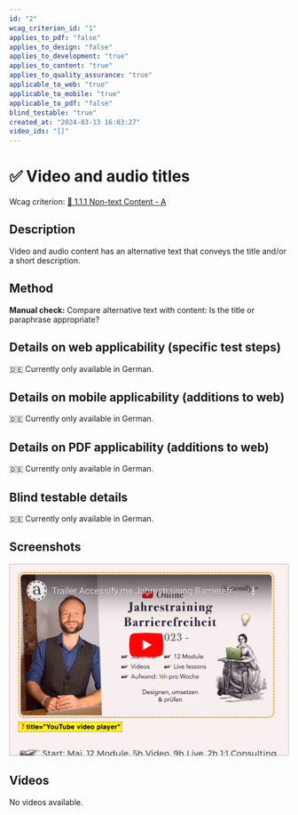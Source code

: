 ```yaml
---
id: "2"
wcag_criterion_id: "1"
applies_to_pdf: "false"
applies_to_design: "false"
applies_to_development: "true"
applies_to_content: "true"
applies_to_quality_assurance: "true"
applicable_to_web: "true"
applicable_to_mobile: "true"
applicable_to_pdf: "false"
blind_testable: "true"
created_at: "2024-03-13 16:03:27"
video_ids: "[]"
---
```


# ✅ Video and audio titles

Wcag criterion: [📜 1.1.1 Non-text Content - A](..)

## Description

Video and audio content has an alternative text that conveys the title and/or a short description.

## Method

**Manual check:** Compare alternative text with content: Is the title or paraphrase appropriate?

## Details on web applicability (specific test steps)

🇩🇪 Currently only available in German.

## Details on mobile applicability (additions to web)

🇩🇪 Currently only available in German.

## Details on PDF applicability (additions to web)

🇩🇪 Currently only available in German.

## Blind testable details

🇩🇪 Currently only available in German.

## Screenshots

![Titel bei YouTube-Video (iFrame) anzeigen](images/titel-bei-youtube-video-iframe-anzeigen.png)

## Videos

No videos available.
